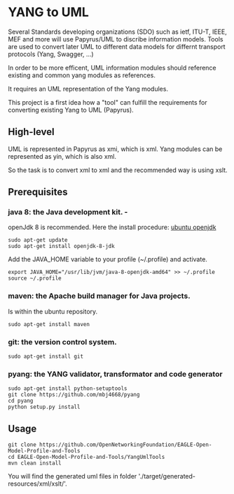 # YANG to UML

Several Standards developing organizations (SDO) such as  ietf, ITU-T, IEEE, MEF and more will use Papyrus/UML to discribe information models. Tools are used to convert later UML to different data models for differnt transport protocols (Yang, Swagger, ...)

In order to be more efficent, UML information modules should reference existing and common yang modules as references.

It requires an UML representation of the Yang modules.

This project is a first idea how a "tool" can fulfill the requirements for converting existing Yang to UML (Papyrus). 

## High-level

UML is represented in Papyrus as xmi, which is xml.
Yang modules can be represented as yin, which is also xml.

So the task is to convert xml to xml and the recommended way is using xslt.

## Prerequisites

### **java 8**: the Java development kit.  - 

openJdk 8 is recommended. Here the install procedure: [ubuntu openjdk](https://wiki.ubuntuusers.de/Java/Installation/OpenJDK/)

```
sudo apt-get update
sudo apt-get install openjdk-8-jdk 
```

Add the JAVA_HOME variable to your profile (~/.profile) and activate.

```
export JAVA_HOME="/usr/lib/jvm/java-8-openjdk-amd64" >> ~/.profile
source ~/.profile
```
      
### **maven**: the Apache build manager for Java projects.
       
Is within the ubuntu repository.

```
sudo apt-get install maven
```
 
### **git**: the version control system.

```
sudo apt-get install git
```

### **pyang**: the YANG validator, transformator and code generator

```
sudo apt-get install python-setuptools
git clone https://github.com/mbj4668/pyang
cd pyang
python setup.py install
```

## Usage

```
git clone https://github.com/OpenNetworkingFoundation/EAGLE-Open-Model-Profile-and-Tools
cd EAGLE-Open-Model-Profile-and-Tools/YangUmlTools
mvn clean install
```

You will find the generated uml files in folder './target/generated-resources/xml/xslt/'.